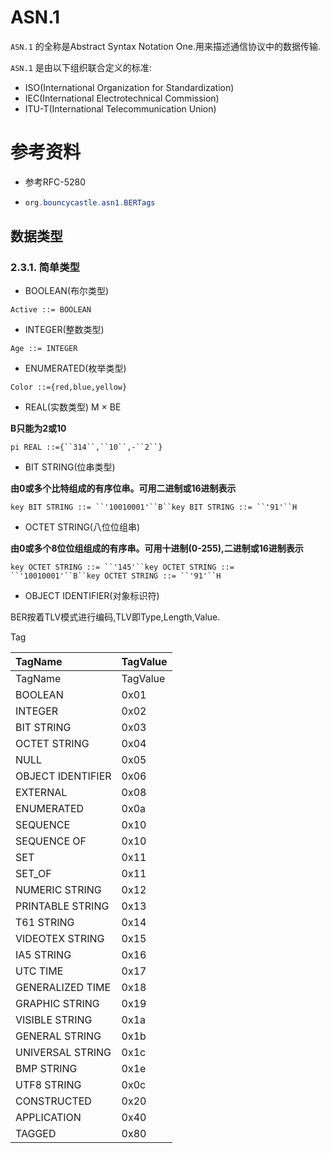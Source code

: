 # ASN.1

`ASN.1` 的全称是Abstract Syntax Notation One.用来描述通信协议中的数据传输.

`ASN.1` 是由以下组织联合定义的标准:

- ISO(International Organization for Standardization)
- IEC(International Electrotechnical Commission)
- ITU-T(International Telecommunication Union)

# 参考资料

* 参考RFC-5280

* ```JAVA
  org.bouncycastle.asn1.BERTags
  ```

## 数据类型

### 2.3.1. 简单类型

- BOOLEAN(布尔类型)

```
Active ::= BOOLEAN
```

- INTEGER(整数类型)

```
Age ::= INTEGER
```

- ENUMERATED(枚举类型)

```
Color ::={red,blue,yellow}
```

- REAL(实数类型) M × BE

**B只能为2或10**

```
pi REAL ::={``314``,``10``,-``2``}
```

- BIT STRING(位串类型)

**由0或多个比特组成的有序位串。可用二进制或16进制表示**

```
key BIT STRING ::= ``'10010001'``B``key BIT STRING ::= ``'91'``H
```

- OCTET STRING(八位位组串)

**由0或多个8位位组组成的有序串。可用十进制(0-255),二进制或16进制表示**

```
key OCTET STRING ::= ``'145'``key OCTET STRING ::= ``'10010001'``B``key OCTET STRING ::= ``'91'``H
```

- OBJECT IDENTIFIER(对象标识符)



BER按着TLV模式进行编码,TLV即Type,Length,Value.



Tag



| TagName           | TagValue |
| :---------------- | :------- |
| TagName           | TagValue |
| BOOLEAN           | 0x01     |
| INTEGER           | 0x02     |
| BIT STRING        | 0x03     |
| OCTET STRING      | 0x04     |
| NULL              | 0x05     |
| OBJECT IDENTIFIER | 0x06     |
| EXTERNAL          | 0x08     |
| ENUMERATED        | 0x0a     |
| SEQUENCE          | 0x10     |
| SEQUENCE OF       | 0x10     |
| SET               | 0x11     |
| SET_OF            | 0x11     |
| NUMERIC STRING    | 0x12     |
| PRINTABLE STRING  | 0x13     |
| T61 STRING        | 0x14     |
| VIDEOTEX STRING   | 0x15     |
| IA5 STRING        | 0x16     |
| UTC TIME          | 0x17     |
| GENERALIZED TIME  | 0x18     |
| GRAPHIC STRING    | 0x19     |
| VISIBLE STRING    | 0x1a     |
| GENERAL STRING    | 0x1b     |
| UNIVERSAL STRING  | 0x1c     |
| BMP STRING        | 0x1e     |
| UTF8 STRING       | 0x0c     |
| CONSTRUCTED       | 0x20     |
| APPLICATION       | 0x40     |
| TAGGED            | 0x80     |